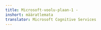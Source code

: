 ```yaml
---
title: Microsoft-voolu-plaan-1 -
inshort: määratlemata
translator: Microsoft Cognitive Services
---
```




